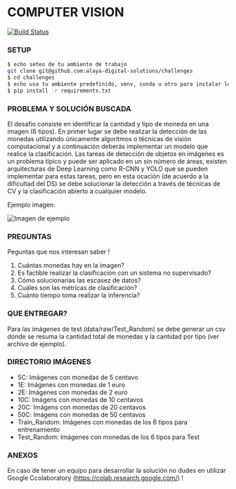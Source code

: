 # COMPUTER VISION
[![Build Status](https://travis-ci.org/joemccann/dillinger.svg?branch=master)](https://travis-ci.org/joemccann/dillinger)

### SETUP

```sh
$ echo seteo de tu ambiente de trabajo
git clone git@github.com:alaya-digital-solutions/challenges
$ cd challenges
$ echo usa tu ambiente predefinido, venv, conda u otro para instalar los requirements
$ pip install -r requirements.txt
```

### PROBLEMA Y SOLUCIÓN BUSCADA
El desafio consiste en identificar la cantidad y tipo de moneda en una imagen (6 tipos). En primer lugar se debe realizar la detección de las monedas utilizando únicamente algoritmos o técnicas de visión computacional y a continuación deberás implementar un modelo que realice la clasificación. Las tareas de detección de objetos en imágenes es un problema típico y puede ser aplicado en un sin número de áreas, existen arquitecturas de Deep Learning como R-CNN y YOLO que se pueden implementar para estas tareas, pero en esta ocación (de acuerdo a la dificultad del DS) se debe solucionar la detección a través de técnicas de CV y la clasificación abierto a cualquier modelo.

Ejemplo imagen:

![Imagen de ejemplo](https://github.com/alaya-digital-solutions/challenges/blob/main/computer-vision/images/Ejemplo.jpg)

### PREGUNTAS
Peguntas que nos interesan saber ! 

1. Cuántas monedas hay en la imagen?
2. Es factible realizar la clasificación con un sistema no supervisado?
3. Cómo solucionarías las escasez de datos?
4. Cuáles son las métricas de clasificación?
5. Cuánto tiempo toma realizar la inferencia?

### QUE ENTREGAR?

Para las imágenes de test (data/raw/Test_Random) se debe generar un csv donde se resuma la cantidad total de monedas y la cantidad por tipo (ver archivo de ejemplo).

### DIRECTORIO IMÁGENES
- 5C: Imágenes con monedas de 5 centavo
- 1E: Imágenes con monedas de 1 euro
- 2E: Imágenes con monedas de 2 euro
- 10C: Imágens con monedas de 10 centavos
- 20C: Imágens con monedas de 20 centavos
- 50C: Imágens con monedas de 50 centavos
- Train_Random: Imágenes con monedas de los 6 tipos para entrenamiento
- Test_Random: Imágenes con monedas de los 6 tipos para Test

### ANEXOS
En caso de tener un equipo para desarrollar la solución no dudes en utilizar Google Ccolaboratory (https://colab.research.google.com/) !
